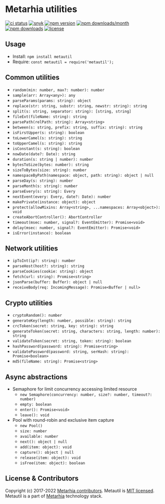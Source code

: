 # Metarhia utilities

[![ci status](https://github.com/metarhia/metautil/workflows/Testing%20CI/badge.svg)](https://github.com/metarhia/metautil/actions?query=workflow%3A%22Testing+CI%22+branch%3Amaster)
[![snyk](https://snyk.io/test/github/metarhia/metautil/badge.svg)](https://snyk.io/test/github/metarhia/metautil)
[![npm version](https://badge.fury.io/js/metautil.svg)](https://badge.fury.io/js/metautil)
[![npm downloads/month](https://img.shields.io/npm/dm/metautil.svg)](https://www.npmjs.com/package/metautil)
[![npm downloads](https://img.shields.io/npm/dt/metautil.svg)](https://www.npmjs.com/package/metautil)
[![license](https://img.shields.io/badge/license-MIT-blue.svg)](https://github.com/metarhia/metautil/blob/master/LICENSE)

## Usage

- Install: `npm install metautil`
- Require: `const metautil = require('metautil');`

## Common utilities

- `random(min: number, max?: number): number`
- `sample(arr: Array<any>): any`
- `parseParams(params: string): object`
- `replace(str: string, substr: string, newstr: string): string`
- `split(s: string, separator: string): [string, string]`
- `fileExt(fileName: string): string`
- `parsePath(relPath: string): Array<string>`
- `between(s: string, prefix: string, suffix: string): string`
- `isFirstUpper(s: string): boolean`
- `toLowerCamel(s: string): string`
- `toUpperCamel(s: string): string`
- `isConstant(s: string): boolean`
- `nowDate(date?: Date): string`
- `duration(s: string | number): number`
- `bytesToSize(bytes: number): string`
- `sizeToBytes(size: string): number`
- `namespaceByPath(namespace: object, path: string): object | null`
- `parseDay(s: string): number`
- `parseMonth(s: string): number`
- `parseEvery(s: string): Every`
- `nextEvent(every: Every, date?: Date): number`
- `makePrivate(instance: object): object`
- `protect(allowMixins: Array<string>, ...namespaces: Array<object>): void`
- `createAbortController(): AbortController`
- `timeout(msec: number, signal?: EventEmitter): Promise<void>`
- `delay(msec: number, signal?: EventEmitter): Promise<void>`
- `isError(instance): boolean`

## Network utilities

- `ipToInt(ip?: string): number`
- `parseHost(host?: string): string`
- `parseCookies(cookie: string): object`
- `fetch(url: string): Promise<string>`
- `jsonParse(buffer: Buffer): object | null`
- `receiveBody(req: IncomingMessage): Promise<Buffer | null>`

## Crypto utilities

- `cryptoRandom(): number`
- `generateKey(length: number, possible: string): string`
- `crcToken(secret: string, key: string): string`
- `generateToken(secret: string, characters: string, length: number): string`
- `validateToken(secret: string, token: string): boolean`
- `hashPassword(password: string): Promise<string>`
- `validatePassword(password: string, serHash: string): Promise<boolean>`
- `md5(fileName: string): Promise<string>`

## Async abstractions

- Semaphore for limit concurrency accessing limited resource
  - `new Semaphore(concurrency: number, size?: number, timeout?: number)`
  - `empty: boolean`
  - `enter(): Promise<void>`
  - `leave(): void`
- Pool with round-robin and exclusive item capture
  - `new Pool()`
  - `size: number`
  - `available: number`
  - `next(): object | null`
  - `add(item: object): void`
  - `capture(): object | null`
  - `release(item: object): void`
  -  `isFree(item: object): boolean`

## License & Contributors

Copyright (c) 2017-2022 [Metarhia contributors](https://github.com/metarhia/metautil/graphs/contributors).
Metautil is [MIT licensed](./LICENSE).\
Metautil is a part of [Metarhia](https://github.com/metarhia) technology stack.
